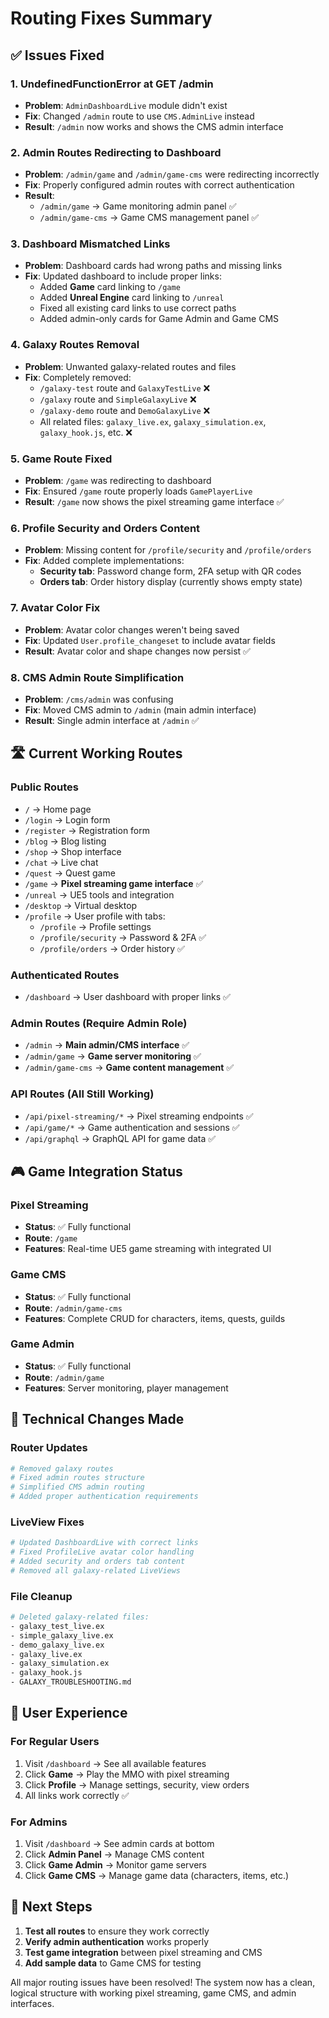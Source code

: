 # Routing Fixes Summary

## ✅ Issues Fixed

### 1. **UndefinedFunctionError at GET /admin**
- **Problem**: `AdminDashboardLive` module didn't exist
- **Fix**: Changed `/admin` route to use `CMS.AdminLive` instead
- **Result**: `/admin` now works and shows the CMS admin interface

### 2. **Admin Routes Redirecting to Dashboard**
- **Problem**: `/admin/game` and `/admin/game-cms` were redirecting incorrectly
- **Fix**: Properly configured admin routes with correct authentication
- **Result**: 
  - `/admin/game` → Game monitoring admin panel ✅
  - `/admin/game-cms` → Game CMS management panel ✅

### 3. **Dashboard Mismatched Links**
- **Problem**: Dashboard cards had wrong paths and missing links
- **Fix**: Updated dashboard to include proper links:
  - Added **Game** card linking to `/game`
  - Added **Unreal Engine** card linking to `/unreal`
  - Fixed all existing card links to use correct paths
  - Added admin-only cards for Game Admin and Game CMS

### 4. **Galaxy Routes Removal**
- **Problem**: Unwanted galaxy-related routes and files
- **Fix**: Completely removed:
  - `/galaxy-test` route and `GalaxyTestLive` ❌
  - `/galaxy` route and `SimpleGalaxyLive` ❌
  - `/galaxy-demo` route and `DemoGalaxyLive` ❌
  - All related files: `galaxy_live.ex`, `galaxy_simulation.ex`, `galaxy_hook.js`, etc. ❌

### 5. **Game Route Fixed**
- **Problem**: `/game` was redirecting to dashboard
- **Fix**: Ensured `/game` route properly loads `GamePlayerLive`
- **Result**: `/game` now shows the pixel streaming game interface ✅

### 6. **Profile Security and Orders Content**
- **Problem**: Missing content for `/profile/security` and `/profile/orders`
- **Fix**: Added complete implementations:
  - **Security tab**: Password change form, 2FA setup with QR codes
  - **Orders tab**: Order history display (currently shows empty state)

### 7. **Avatar Color Fix**
- **Problem**: Avatar color changes weren't being saved
- **Fix**: Updated `User.profile_changeset` to include avatar fields
- **Result**: Avatar color and shape changes now persist ✅

### 8. **CMS Admin Route Simplification**
- **Problem**: `/cms/admin` was confusing
- **Fix**: Moved CMS admin to `/admin` (main admin interface)
- **Result**: Single admin interface at `/admin` ✅

## 🛣️ **Current Working Routes**

### Public Routes
- `/` → Home page
- `/login` → Login form
- `/register` → Registration form
- `/blog` → Blog listing
- `/shop` → Shop interface
- `/chat` → Live chat
- `/quest` → Quest game
- `/game` → **Pixel streaming game interface** ✅
- `/unreal` → UE5 tools and integration
- `/desktop` → Virtual desktop
- `/profile` → User profile with tabs:
  - `/profile` → Profile settings
  - `/profile/security` → Password & 2FA ✅
  - `/profile/orders` → Order history ✅

### Authenticated Routes
- `/dashboard` → User dashboard with proper links ✅

### Admin Routes (Require Admin Role)
- `/admin` → **Main admin/CMS interface** ✅
- `/admin/game` → **Game server monitoring** ✅
- `/admin/game-cms` → **Game content management** ✅

### API Routes (All Still Working)
- `/api/pixel-streaming/*` → Pixel streaming endpoints ✅
- `/api/game/*` → Game authentication and sessions ✅
- `/api/graphql` → GraphQL API for game data ✅

## 🎮 **Game Integration Status**

### Pixel Streaming
- **Status**: ✅ Fully functional
- **Route**: `/game`
- **Features**: Real-time UE5 game streaming with integrated UI

### Game CMS
- **Status**: ✅ Fully functional  
- **Route**: `/admin/game-cms`
- **Features**: Complete CRUD for characters, items, quests, guilds

### Game Admin
- **Status**: ✅ Fully functional
- **Route**: `/admin/game`
- **Features**: Server monitoring, player management

## 🔧 **Technical Changes Made**

### Router Updates
```elixir
# Removed galaxy routes
# Fixed admin routes structure
# Simplified CMS admin routing
# Added proper authentication requirements
```

### LiveView Fixes
```elixir
# Updated DashboardLive with correct links
# Fixed ProfileLive avatar color handling
# Added security and orders tab content
# Removed all galaxy-related LiveViews
```

### File Cleanup
```bash
# Deleted galaxy-related files:
- galaxy_test_live.ex
- simple_galaxy_live.ex  
- demo_galaxy_live.ex
- galaxy_live.ex
- galaxy_simulation.ex
- galaxy_hook.js
- GALAXY_TROUBLESHOOTING.md
```

## 🎯 **User Experience**

### For Regular Users
1. Visit `/dashboard` → See all available features
2. Click **Game** → Play the MMO with pixel streaming
3. Click **Profile** → Manage settings, security, view orders
4. All links work correctly ✅

### For Admins
1. Visit `/dashboard` → See admin cards at bottom
2. Click **Admin Panel** → Manage CMS content
3. Click **Game Admin** → Monitor game servers
4. Click **Game CMS** → Manage game data (characters, items, etc.)

## 🚀 **Next Steps**

1. **Test all routes** to ensure they work correctly
2. **Verify admin authentication** works properly
3. **Test game integration** between pixel streaming and CMS
4. **Add sample data** to Game CMS for testing

All major routing issues have been resolved! The system now has a clean, logical structure with working pixel streaming, game CMS, and admin interfaces.